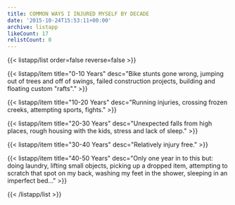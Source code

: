 ```yaml
---
title: COMMON WAYS I INJURED MYSELF BY DECADE
date: '2015-10-24T15:53:11+00:00'
archive: listapp
likeCount: 17
relistCount: 0
---
```


<!--more-->

{{< listapp/list order=false reverse=false >}}

   {{< listapp/item title="0-10 Years"
      desc="Bike stunts gone wrong, jumping out of trees and off of swings, failed construction projects, building and floating custom \"rafts\"." >}}

   {{< listapp/item title="10-20 Years"
      desc="Running injuries, crossing frozen creeks, attempting sports, fights." >}}

   {{< listapp/item title="20-30 Years"
      desc="Unexpected falls from high places, rough housing with the kids, stress and lack of sleep." >}}

   {{< listapp/item title="30-40 Years"
      desc="Relatively injury free." >}}

   {{< listapp/item title="40-50 Years"
      desc="Only one year in to this but: doing laundry, lifting small objects, picking up a dropped item, attempting to scratch that spot on my back, washing my feet in the shower, sleeping in an imperfect bed…" >}}

{{< /listapp/list >}}
